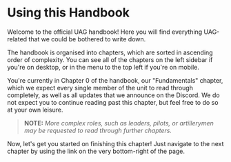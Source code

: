 # Using this Handbook

Welcome to the official UAG handbook! Here you will find everything UAG-related that we could be bothered to write down.

The handbook is organised into chapters, which are sorted in ascending order of complexity. You can see all of the chapters on the left sidebar if you're on desktop, or in the menu to the top left if you're on mobile.

You're currently in Chapter 0 of the handbook, our "Fundamentals" chapter, which we expect every single member of the unit to read through completely, as well as all updates that we announce on the Discord. We do not expect you to continue reading past this chapter, but feel free to do so at your own leisure.

> **NOTE:** _More complex roles, such as leaders, pilots, or artillerymen may be requested to read through further chapters._

Now, let's get you started on finishing this chapter! Just navigate to the next chapter by using the link on the very bottom-right of the page.
